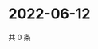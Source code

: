 # 2022-06-12

共 0 条

<!-- BEGIN WEIBO -->
<!-- 最后更新时间 Sun Jun 12 2022 21:19:30 GMT+0800 (China Standard Time) -->

<!-- END WEIBO -->
